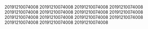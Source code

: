 20191210074008
20191210074008
20191210074008
20191210074008
20191210074008
20191210074008
20191210074008
20191210074008
20191210074008
20191210074008
20191210074008
20191210074008
20191210074008
20191210074008
20191210074008
